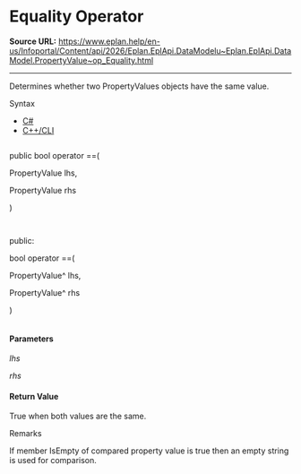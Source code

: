 # Equality Operator

**Source URL:** https://www.eplan.help/en-us/Infoportal/Content/api/2026/Eplan.EplApi.DataModelu~Eplan.EplApi.DataModel.PropertyValue~op_Equality.html

---

Determines whether two PropertyValues objects have the same value.

Syntax

- [C#](#i-syntax-CS)
- [C++/CLI](#i-syntax-CPP2005)

```
```
public bool operator ==( 

   PropertyValue lhs,

   PropertyValue rhs

)
```
```

```
```
public:

bool operator ==( 

   PropertyValue^ lhs,

   PropertyValue^ rhs

)
```
```

#### Parameters

*lhs*


*rhs*

#### Return Value

True when both values are the same.

Remarks

If member IsEmpty of compared property value is true then an empty string is used for comparison.
